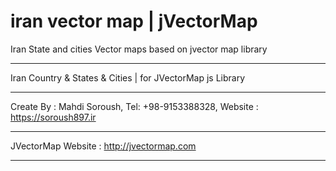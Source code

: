 # iran vector map | jVectorMap
Iran State and cities Vector maps based on jvector map library


*************************************************************
Iran Country & States & Cities | for JVectorMap js Library
*************************************************************

Create By : Mahdi Soroush, 
Tel: +98-9153388328, 
Website : https://soroush897.ir

*******************************************
JVectorMap Website : http://jvectormap.com
*******************************************
